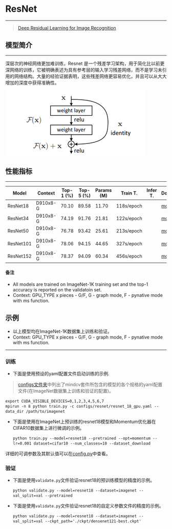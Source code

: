 # ResNet

***
> [Deep Residual Learning for Image Recognition](https://arxiv.org/pdf/1512.03385.pdf)

## 模型简介

***
深层次的神经网络更加难训练，Resnet 是一个残差学习架构，用于简化比以前更深网络的训练，它被明确表述为具有参考层的输入学习残差网络，而不是学习未引用的网络结构。大量的经验证据表明，这些残差网络更容易优化，并且可以从大大增加的深度中获得准确性。

![](resnet.png)

## 性能指标

***

| Model           | Context   |  Top-1 (%)  | Top-5 (%)  |  Params (M)    | Train T. | Infer T. |  Download | Config | Log |
|-----------------|-----------|-------|-------|------------|-------|--------|---|--------|--------------|
| ResNet18 | D910x8-G | 70.10 | 89.58 | 11.70 | 118s/epoch |  | [model]() | [cfg]() | [log]() |
| ResNet34 | D910x8-G | 74.19 | 91.76 | 21.81 | 122s/epoch |  | [model]() | [cfg]() | [log]() |
| ResNet50 | D910x8-G | 76.78 | 93.42 | 25.61 | 213s/epoch |  | [model]() | [cfg]() | [log]() |
| ResNet101 | D910x8-G | 78.06 | 94.15 | 44.65 | 327s/epoch |  | [model]() | [cfg]() | [log]() |
| ResNet152 | D910x8-G | 78.37 | 94.09 | 60.34 | 456s/epoch |  | [model]() | [cfg]() | [log]() |

#### 备注

- All models are trained on ImageNet-1K training set and the top-1 accuracy is reported on the validatoin set.
- Context: GPU_TYPE x pieces - G/F, G - graph mode, F - pynative mode with ms function.  

## 示例

- 以上模型均在ImageNet-1K数据集上训练和验证。
- Context: GPU_TYPE x pieces - G/F, G - graph mode, F - pynative mode with ms function.  

***

### 训练

- 下面是使用预设的yaml配置文件启动训练的示例.

> [configs文件夹](../../configs)中列出了mindcv套件所包含的模型的各个规格的yaml配置文件(在ImageNet数据集上训练和验证的配置)。

  ```shell
  export CUDA_VISIBLE_DEVICES=0,1,2,3,4,5,6,7
  mpirun -n 8 python train.py -c configs/resnet/resnet_18_gpu.yaml --data_dir /path/to/imagenet
  ```

- 下面是使用在ImageNet上预训练的resnet18模型和Momentum优化器在CIFAR10数据集上进行微调的示例。

  ```shell
  python train.py --model=resnet18 --pretrained --opt=momentum --lr=0.001 dataset=cifar10 --num_classes=10 --dataset_download
  ```

详细的可调参数及其默认值可以在[config.py](../../config.py)中查看。

### 验证

- 下面是使用`validate.py`文件验证resnet18的预训练模型的精度的示例。

  ```shell
  python validate.py --model=resnet18 --dataset=imagenet --val_split=val --pretrained
  ```

- 下面是使用`validate.py`文件验证resnet18的自定义参数文件的精度的示例。

  ```shell
  python validate.py --model=resnet18 --dataset=imagenet --val_split=val --ckpt_path='./ckpt/densenet121-best.ckpt'
  ```
